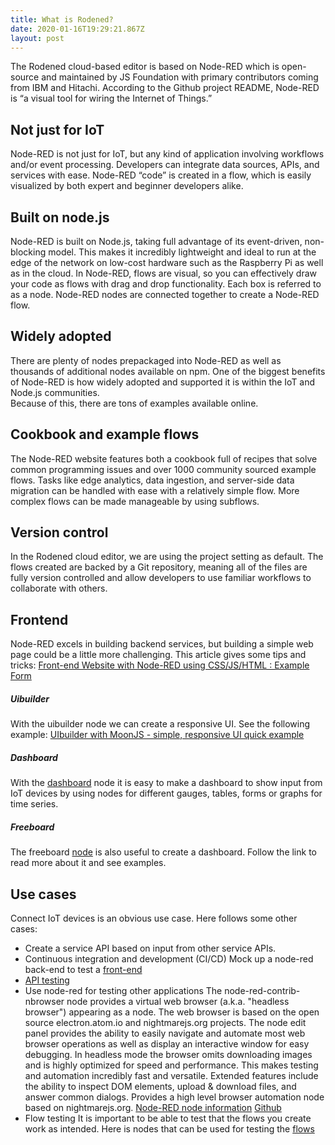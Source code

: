 ```yaml
---
title: What is Rodened?
date: 2020-01-16T19:29:21.867Z
layout: post
---
```

The Rodened cloud-based editor is based on Node-RED which is open-source and maintained by JS Foundation with primary contributors coming from IBM and Hitachi.  According to the Github project README, Node-RED is “a visual tool for wiring the Internet of Things.”

## Not just for IoT

Node-RED is not just for IoT, but any kind of application involving workflows and/or event processing.  Developers can integrate data sources, APIs, and services with ease. Node-RED “code” is created in a flow, which is easily visualized by both expert and beginner developers alike. 

## Built on node.js

Node-RED is built on Node.js, taking full advantage of its event-driven, non-blocking model. This makes it incredibly lightweight and ideal to run at the edge of the network on low-cost hardware such as the Raspberry Pi as well as in the cloud. In Node-RED, flows are visual, so you can effectively draw your code as flows with drag and drop functionality.  Each box is referred to as a node. Node-RED nodes are connected together to create a Node-RED flow.

## Widely adopted

There are plenty of nodes prepackaged into Node-RED as well as thousands of additional nodes available on npm. One of the biggest benefits of Node-RED is how widely adopted and supported it is within the IoT and Node.js communities.\
Because of this, there are tons of examples available online. 

## Cookbook and example flows

The Node-RED website features both a cookbook full of recipes that solve common programming issues and over 1000 community sourced example flows.  Tasks like edge analytics, data ingestion, and server-side data migration can be handled with ease with a relatively simple flow.  More complex flows can be made manageable by using subflows.

## Version control

In the Rodened cloud editor, we are using the project setting as default.  The flows created are backed by a Git repository, meaning all of the files are fully version controlled and allow developers to use familiar workflows to collaborate with others.

## Frontend

Node-RED excels in building backend services, but building a simple web page could be a little more challenging. This article gives some tips and tricks: [Front-end Website with Node-RED using CSS/JS/HTML : Example Form](https://flows.nodered.org/flow/1bffe6808d37bd96cce283939983e758)

##### Uibuilder

With the uibuilder node we can create a responsive UI. See the following example: [UIbuilder with MoonJS - simple, responsive UI quick example](https://flows.nodered.org/flow/e909c3fa700b68abe94cd822e46c084f)

##### Dashboard

With the [dashboard](https://flows.nodered.org/node/node-red-dashboard) node it is easy to make a dashboard to show input from IoT devices by using nodes for different gauges, tables, forms or graphs for time series. 

##### Freeboard

The freeboard [node](https://flows.nodered.org/node/node-red-contrib-freeboard) is also useful to create a dashboard. Follow the link to read more about it and see examples.

## Use cases

Connect IoT devices is an obvious use case. Here follows some other cases:

* Create a service API based on input from other service APIs.
* Continuous integration and development (CI/CD) Mock up a node-red back-end to test a [front-end]( https://ordina-jworks.github.io/testing/2018/08/15/node-red-dev-ci.html)
* [API testing](https://ordina-jworks.github.io/testing/2018/01/04/3-stages-api-testing.html)
* Use node-red for testing other applications The node-red-contrib-nbrowser node provides a virtual web browser (a.k.a. "headless browser") appearing as a node. The web browser is based on the open source electron.atom.io and nightmarejs.org projects. The node edit panel provides the ability to easily navigate and automate most web browser operations as well as display an interactive window for easy debugging. In headless mode the browser omits downloading images and is highly optimized for speed and performance. This makes testing and automation incredibly fast and versatile. Extended features include the ability to inspect DOM elements, upload & download files, and answer common dialogs.
  Provides a high level browser automation node based on nightmarejs.org.
  [Node-RED node information](https://flows.nodered.org/node/node-red-contrib-nbrowser) [Github](https://github.com/steveorevo/node-red-contrib-nbrowser)
* Flow testing It is important to be able to test that the flows you create work as intended.  Here is nodes that can be used for testing the [flows](https://github.com/node-red/node-red/wiki/Flow-testing)
